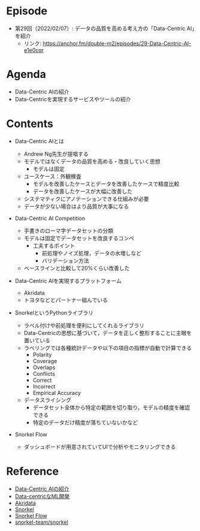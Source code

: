 # Episode

- 第29回（2022/02/07）: データの品質を高める考え方の「Data-Centric AI」を紹介
  - リンク: https://anchor.fm/double-m2/episodes/29-Data-Centric-AI-e1e0cqr

# Agenda

- Data-Centric AIの紹介
- Data-Centricを実現するサービスやツールの紹介

# Contents

- Data-Centric AIとは
  - Andrew Ng先生が提唱する
  - モデルではなくデータの品質を高める・改良していく思想
    - モデルは固定
  - ユースケース：外観検査
    - モデルを改善したケースとデータを改善したケースで精度比較
    - データを改善したケースが大幅に改善した
  - システマティクにアノテーションできる仕組みが必要
  - データが少ない場合はより品質が大事になる

- Data-Centric AI Competition
  - 手書きのローマ字データセットの分類
  - モデルは固定でデータセットを改良するコンペ
    - 工夫するポイント
      - 前処理やノイズ処理，データの水増しなど
      - バリデーション方法
  - ベースラインと比較して20%くらい改善した

- Data-Centric AIを実現するプラットフォーム
  - Akridata
  - トヨタなどとパートナー組んでいる

- SnorkelというPythonライブラリ
  - ラベル付けや前処理を便利にしてくれるライブラリ
  - Data-Centricの思想に基づいて，データを正しく整形することに主眼を置いている
  - ラベリングでは各種統計データや以下の項目の指標が自動で計算できる
    - Polarity
    - Coverage
    - Overlaps
    - Conflicts
    - Correct
    - Incorrect
    - Empirical Accuracy
  - データスライシング
    - データセット全体から特定の範囲を切り取り，モデルの精度を確認できる
    - 特定のデータだけ精度が落ちていないかなど
- Snorkel Flow
  - ダッシュボードが用意されていてUIで分析やモニタリングできる

# Reference

- [Data-Centric AIの紹介](https://www.slideshare.net/KazuyukiMiyazawa/datacentric-ai)
- [Data-centricなML開発](https://www.slideshare.net/TakeshiSuzuki21/data-centricml-248354451)
- [Akridata](https://www.akridata.com/)
- [Snorkel](https://snorkel.ai/)
- [Snorkel Flow](https://snorkel.ai/platform/)
- [snorkel-team/snorkel](https://github.com/snorkel-team/snorkel)
